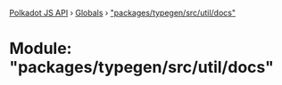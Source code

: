 [Polkadot JS API](../README.md) › [Globals](../globals.md) › ["packages/typegen/src/util/docs"](_packages_typegen_src_util_docs_.md)

# Module: "packages/typegen/src/util/docs"



